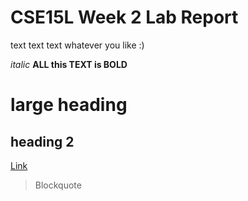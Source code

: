 # CSE15L Week 2 Lab Report 




text text text 
whatever you like 
:)


*italic*
**ALL this TEXT is BOLD**
# large heading 
## heading 2

[Link](https://agoodmovietowatch.com/)

>  Blockquote


